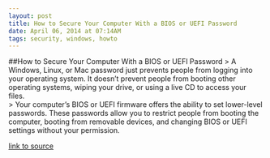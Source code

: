 ```yaml
---
layout: post
title: How to Secure Your Computer With a BIOS or UEFI Password
date: April 06, 2014 at 07:14AM
tags: security, windows, howto
---
```

##How to Secure Your Computer With a BIOS or UEFI Password
&gt; A Windows, Linux, or Mac password just prevents people from logging into your operating system. It doesn’t prevent people from booting other operating systems, wiping your drive, or using a live CD to access your files.  
&gt; Your computer’s BIOS or UEFI firmware offers the ability to set lower-level passwords. These passwords allow you to restrict people from booting the computer, booting from removable devices, and changing BIOS or UEFI settings without your permission.

[link to source](http://ift.tt/1pUrEIK) 
